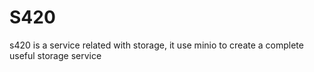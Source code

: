 # S420
s420 is a service related with storage, it use minio to create a complete useful storage service
